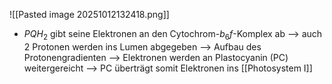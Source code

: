 ![[Pasted image 20251012132418.png]]
- $PQH_2$ gibt seine Elektronen an den Cytochrom-$b_6f$-Komplex ab --> auch 2 Protonen werden ins Lumen abgegeben --> Aufbau des Protonengradienten --> Elektronen werden an Plastocyanin (PC) weitergereicht
--> PC überträgt somit Elektronen ins [[Photosystem I]]
